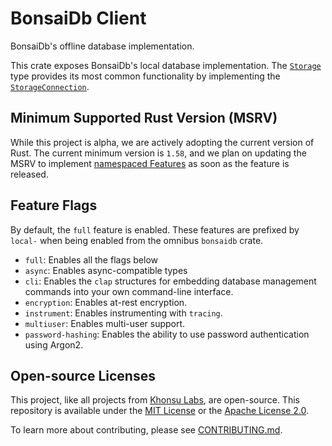 # BonsaiDb Client

BonsaiDb's offline database implementation.

This crate exposes BonsaiDb's local database implementation. The
[`Storage`](https://docs.rs/bonsaidb-client/*/bonsaidb_local/struct.Storage.html) type provides its most common functionality by
implementing the [`StorageConnection`](https://docs.rs/bonsaidb-core/*/bonsaidb_core/connection/trait.StorageConnection.html).

## Minimum Supported Rust Version (MSRV)

While this project is alpha, we are actively adopting the current version of
Rust. The current minimum version is `1.58`, and we plan on updating the MSRV to
implement [namespaced
Features](https://github.com/khonsulabs/bonsaidb/issues/178) as soon as the
feature is released.

## Feature Flags

By default, the `full` feature is enabled. These features are prefixed by
`local-` when being enabled from the omnibus `bonsaidb` crate.

- `full`: Enables all the flags below
- `async`: Enables async-compatible types
- `cli`: Enables the `clap` structures for embedding database management
  commands into your own command-line interface.
- `encryption`: Enables at-rest encryption.
- `instrument`: Enables instrumenting with `tracing`.
- `multiuser`: Enables multi-user support.
- `password-hashing`: Enables the ability to use password authentication using
  Argon2.

## Open-source Licenses

This project, like all projects from [Khonsu Labs](https://khonsulabs.com/), are
open-source. This repository is available under the [MIT License](./LICENSE-MIT)
or the [Apache License 2.0](./LICENSE-APACHE).

To learn more about contributing, please see [CONTRIBUTING.md](./CONTRIBUTING.md).
